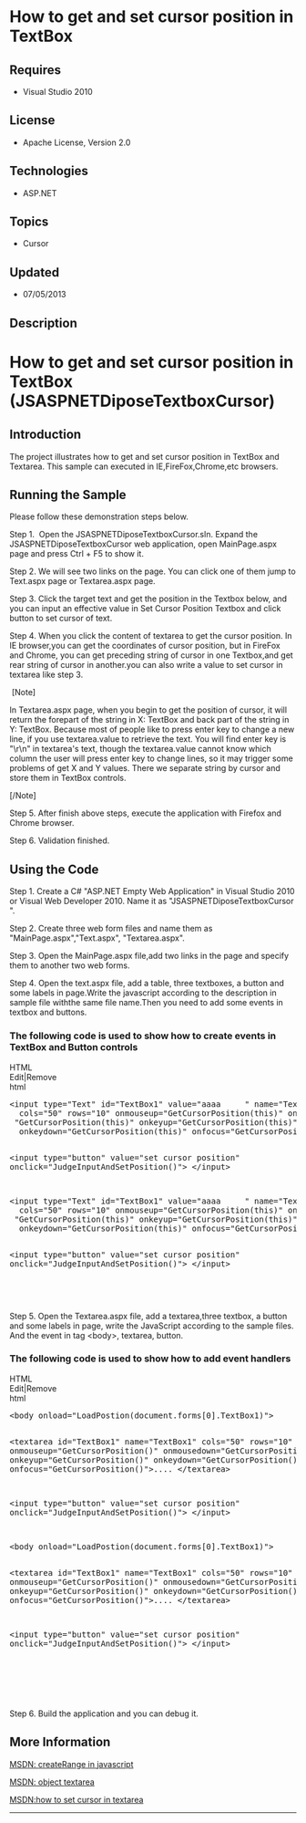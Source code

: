 # How to get and set cursor position in TextBox
## Requires
- Visual Studio 2010
## License
- Apache License, Version 2.0
## Technologies
- ASP.NET
## Topics
- Cursor
## Updated
- 07/05/2013
## Description

<h1>How to get and set cursor position in TextBox (JSASPNETDiposeTextboxCursor)</h1>
<h2>Introduction</h2>
<p class="MsoNormal">The project illustrates how to get and set cursor position in TextBox and Textarea. This sample can executed in IE,FireFox,Chrome,etc browsers.</p>
<h2>Running the Sample</h2>
<p class="MsoNormal">Please follow these demonstration steps below.</p>
<p class="MsoNormal">Step 1. <span style="">&nbsp;</span>Open the JSASPNETDiposeTextboxCursor.sln. Expand the JSASPNETDiposeTextboxCursor web application, open MainPage.aspx page and press Ctrl &#43; F5 to show it.</p>
<p class="MsoNormal">Step 2. We will see two links on the page. You can click one of them jump to Text.aspx page or Textarea.aspx page.</p>
<p class="MsoNormal">Step 3. Click the target text and get the position in the Textbox below, and you can input an effective value in Set Cursor Position Textbox and click button to set cursor of text.</p>
<p class="MsoNormal">Step 4. When you click the content of textarea to get the cursor position. In IE browser,you can get the coordinates of cursor position, but in FireFox and Chrome, you can get preceding string of cursor in one Textbox,and get rear string
 of cursor in another.you can also write a value to set cursor in textarea like step 3.</p>
<p class="MsoNormal"><span style="">&nbsp;</span>[Note]</p>
<p class="MsoNormal">In Textarea.aspx page, when you begin to get the position of cursor, it will return the forepart of the string in X: TextBox and back part of the string in Y: TextBox. Because most of people like to press enter key to change a new line,
 if you use textarea.value to retrieve the text. You will find enter key is &quot;\r\n&quot; in textarea's text, though the textarea.value cannot know which column the user will press enter key to change lines, so it may trigger some problems of get X and Y
 values. There we separate string by cursor and store them in TextBox controls.</p>
<p class="MsoNormal">[/Note]</p>
<p class="MsoNormal">Step 5. After finish above steps, execute the application with Firefox and Chrome browser.</p>
<p class="MsoNormal">Step 6. Validation finished.</p>
<h2>Using the Code</h2>
<p class="MsoNormal">Step 1. Create a C# &quot;ASP.NET Empty Web Application&quot; in Visual Studio 2010 or Visual Web Developer 2010. Name it as &quot;JSASPNETDiposeTextboxCursor &quot;.</p>
<p class="MsoNormal">Step 2. Create three web form files and name them as &quot;MainPage.aspx&quot;,&quot;Text.aspx&quot;, &quot;Textarea.aspx&quot;.</p>
<p class="MsoNormal">Step 3. Open the MainPage.aspx file,add two links in the page and specify them to another two web forms.
</p>
<p class="MsoNormal">Step 4. Open the text.aspx file, add a table, three textboxes, a button and some labels in page.Write the javascript according to the description in sample file withthe same file name.Then you need to add some events in textbox and buttons.</p>
<h3>The following code is used to show how to create events in TextBox and Button controls</h3>
<div class="scriptcode">
<div class="pluginEditHolder" pluginCommand="mceScriptCode">
<div class="title"><span>HTML</span></div>
<div class="pluginLinkHolder"><span class="pluginEditHolderLink">Edit</span>|<span class="pluginRemoveHolderLink">Remove</span>
</div>
<span class="hidden">html</span>
<pre class="hidden">
&lt;input type=&quot;Text&quot; id=&quot;TextBox1&quot; value=&quot;aaaa     &quot; name=&quot;TextBox1&quot; 
  cols=&quot;50&quot; rows=&quot;10&quot; onmouseup=&quot;GetCursorPosition(this)&quot; onmousedown=
 &quot;GetCursorPosition(this)&quot; onkeyup=&quot;GetCursorPosition(this)&quot; 
  onkeydown=&quot;GetCursorPosition(this)&quot; onfocus=&quot;GetCursorPosition(this)&quot;&lt;/input&gt;


&lt;input type=&quot;button&quot; value=&quot;set cursor position&quot; onclick=&quot;JudgeInputAndSetPosition()&quot;&gt;
&lt;/input&gt;

</pre>
<pre id="codePreview" class="html">
&lt;input type=&quot;Text&quot; id=&quot;TextBox1&quot; value=&quot;aaaa     &quot; name=&quot;TextBox1&quot; 
  cols=&quot;50&quot; rows=&quot;10&quot; onmouseup=&quot;GetCursorPosition(this)&quot; onmousedown=
 &quot;GetCursorPosition(this)&quot; onkeyup=&quot;GetCursorPosition(this)&quot; 
  onkeydown=&quot;GetCursorPosition(this)&quot; onfocus=&quot;GetCursorPosition(this)&quot;&lt;/input&gt;


&lt;input type=&quot;button&quot; value=&quot;set cursor position&quot; onclick=&quot;JudgeInputAndSetPosition()&quot;&gt;
&lt;/input&gt;

</pre>
</div>
</div>
<div class="endscriptcode">&nbsp;</div>
<p class="MsoNormal"></p>
<p class="MsoNormal">Step 5. Open the Textarea.aspx file, add a textarea,three textbox, a button and some labels in page, write the JavaScript according to the sample files. And the event in tag &lt;body&gt;, textarea, button.</p>
<h3>The following code is used to show how to add event handlers </h3>
<div class="scriptcode">
<div class="pluginEditHolder" pluginCommand="mceScriptCode">
<div class="title"><span>HTML</span></div>
<div class="pluginLinkHolder"><span class="pluginEditHolderLink">Edit</span>|<span class="pluginRemoveHolderLink">Remove</span>
</div>
<span class="hidden">html</span>
<pre class="hidden">
&lt;body onload=&quot;LoadPostion(document.forms[0].TextBox1)&quot;&gt;


&lt;textarea id=&quot;TextBox1&quot; name=&quot;TextBox1&quot; cols=&quot;50&quot; rows=&quot;10&quot; 
onmouseup=&quot;GetCursorPosition()&quot;  onmousedown=&quot;GetCursorPosition()&quot;
onkeyup=&quot;GetCursorPosition()&quot;  onkeydown=&quot;GetCursorPosition()&quot; 
onfocus=&quot;GetCursorPosition()&quot;&gt;.... &lt;/textarea&gt;


&lt;input type=&quot;button&quot; value=&quot;set cursor position&quot; onclick=&quot;JudgeInputAndSetPosition()&quot;&gt;
&lt;/input&gt;

</pre>
<pre id="codePreview" class="html">
&lt;body onload=&quot;LoadPostion(document.forms[0].TextBox1)&quot;&gt;


&lt;textarea id=&quot;TextBox1&quot; name=&quot;TextBox1&quot; cols=&quot;50&quot; rows=&quot;10&quot; 
onmouseup=&quot;GetCursorPosition()&quot;  onmousedown=&quot;GetCursorPosition()&quot;
onkeyup=&quot;GetCursorPosition()&quot;  onkeydown=&quot;GetCursorPosition()&quot; 
onfocus=&quot;GetCursorPosition()&quot;&gt;.... &lt;/textarea&gt;


&lt;input type=&quot;button&quot; value=&quot;set cursor position&quot; onclick=&quot;JudgeInputAndSetPosition()&quot;&gt;
&lt;/input&gt;

</pre>
</div>
</div>
<div class="endscriptcode">&nbsp;</div>
<p class="MsoNormal"><span style="">&nbsp;&nbsp;&nbsp;&nbsp;&nbsp;&nbsp;&nbsp;&nbsp;
</span></p>
<p class="MsoNormal"><span class="GramE">Step 6.</span> Build the application and you can debug it.</p>
<p class="MsoNormal"></p>
<h2>More Information</h2>
<p class="MsoNormal"><a href="http://msdn.microsoft.com/en-us/library/ms536419(VS.85).aspx">MSDN:
<span class="SpellE">createRange</span> in <span class="SpellE">javascript</span></a></p>
<p class="MsoNormal"><a href="http://msdn.microsoft.com/en-us/library/ms535904(VS.85).aspx">MSDN: object
<span class="SpellE">textarea</span></a></p>
<p class="MsoNormal"><a href="http://geekswithblogs.net/svanvliet/archive/2005/03/24/textarea-cursor-position-with-javascript.aspx"><span class="SpellE">MSDN<span class="GramE">:how</span></span> to set cursor in
<span class="SpellE">textarea</span></a></p>
<p class="MsoNormal"></p>
<p class="MsoNormal"></p>
<hr>
<div><a href="http://go.microsoft.com/?linkid=9759640" style="margin-top:3px"><img alt="" src="-onecodelogo">
</a></div>
